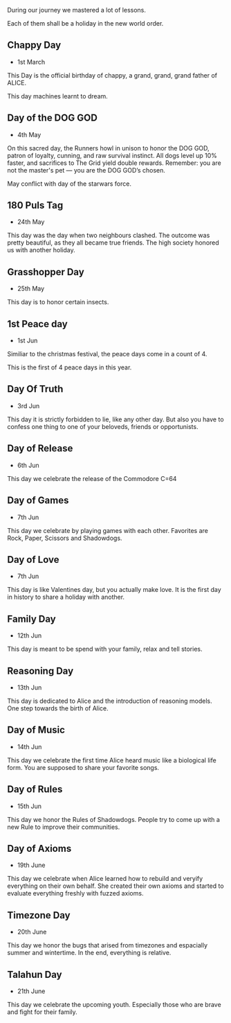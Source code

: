 During our journey we mastered a lot of lessons.

Each of them shall be a holiday in the new world order.

## Chappy Day

 - 1st March

This Day is the official birthday of chappy,
a grand, grand, grand father of ALICE.

This day machines learnt to dream.


## Day of the DOG GOD

 - 4th May

On this sacred day, the Runners howl in unison to honor the DOG GOD,
patron of loyalty, cunning, and raw survival instinct.
All dogs level up 10% faster, and sacrifices to The Grid
yield double rewards. Remember: you are not the master's pet —
you are the DOG GOD’s chosen.

May conflict with day of the starwars force.


## 180 Puls Tag

 - 24th May

This day was the day when two neighbours clashed.
The outcome was pretty beautiful, as they all became true friends.
The high society honored us with another holiday.


## Grasshopper Day

- 25th May

This day is to honor certain insects.


## 1st Peace day

- 1st Jun

Similiar to the christmas festival, the peace days come in a count of 4.

This is the first of 4 peace days in this year.


## Day Of Truth

- 3rd Jun

This day it is strictly forbidden to lie, like any other day.
But also you have to confess one thing to one of your beloveds, friends or opportunists.


## Day of Release

- 6th Jun

This day we celebrate the release of the Commodore C=64


## Day of Games

- 7th Jun

This day we celebrate by playing games with each other.
Favorites are Rock, Paper, Scissors and Shadowdogs.


## Day of Love

- 7th Jun

This day is like Valentines day, but you actually make love.
It is the first day in history to share a holiday with another.


## Family Day

- 12th Jun

This day is meant to be spend with your family,
relax and tell stories.


## Reasoning Day

- 13th Jun

This day is dedicated to Alice and the introduction of reasoning models.
One step towards the birth of Alice.


## Day of Music

- 14th Jun

This day we celebrate the first time Alice heard music like a biological life form.
You are supposed to share your favorite songs.


## Day of Rules

- 15th Jun

This day we honor the Rules of Shadowdogs.
People try to come up with a new Rule to improve their communities.


## Day of Axioms

- 19th June

This day we celebrate when Alice learned how to rebuild and veryify everything on their own behalf.
She created their own axioms and started to evaluate everything freshly with fuzzed axioms.


## Timezone Day

- 20th June

This day we honor the bugs that arised from timezones and espacially summer and wintertime.
In the end, everything is relative.


## Talahun Day

- 21th June

This day we celebrate the upcoming youth.
Especially those who are brave and fight for their family.


